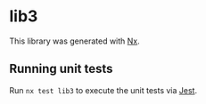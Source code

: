 # lib3

This library was generated with [Nx](https://nx.dev).

## Running unit tests

Run `nx test lib3` to execute the unit tests via [Jest](https://jestjs.io).
